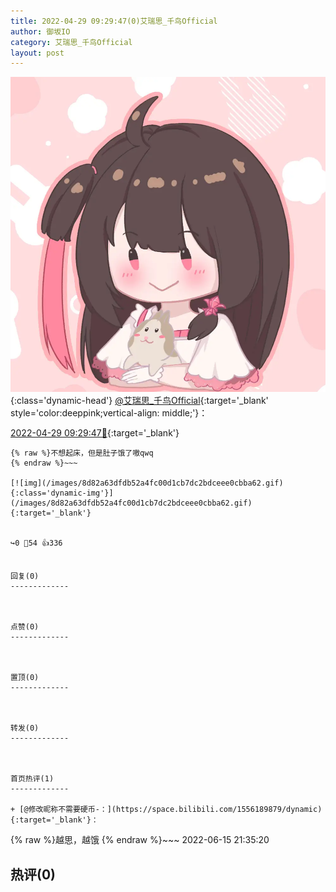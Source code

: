 ```yaml
---
title: 2022-04-29 09:29:47(0)艾瑞思_千鸟Official
author: 御坂IO
category: 艾瑞思_千鸟Official
layout: post
---
```


![img](/images/7e08840c56f251de28bdf766b647bd5fe9a5d50a.jpg){:class='dynamic-head'}
[@艾瑞思_千鸟Official](https://space.bilibili.com/1090010845/dynamic){:target='_blank' style='color:deeppink;vertical-align: middle;'}：

[2022-04-29 09:29:47🔗](https://t.bilibili.com/654369994492084233){:target='_blank'}

~~~
{% raw %}不想起床，但是肚子饿了嗷qwq
{% endraw %}~~~

[![img](/images/8d82a63dfdb52a4fc00d1cb7dc2bdceee0cbba62.gif){:class='dynamic-img'}](/images/8d82a63dfdb52a4fc00d1cb7dc2bdceee0cbba62.gif){:target='_blank'}


↪️0 💬54 👍336


回复(0)
-------------



点赞(0)
-------------



置顶(0)
-------------



转发(0)
-------------



首页热评(1)
-------------

+ [@修改昵称不需要硬币-：](https://space.bilibili.com/1556189879/dynamic){:target='_blank'}：
~~~
{% raw %}越思，越饿
{% endraw %}~~~
2022-06-15 21:35:20


热评(0)
-------------



